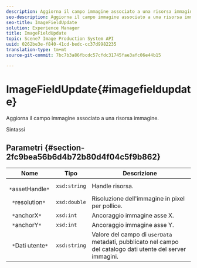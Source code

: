 ```yaml
---
description: Aggiorna il campo immagine associato a una risorsa immagine.
seo-description: Aggiorna il campo immagine associato a una risorsa immagine.
seo-title: ImageFieldUpdate
solution: Experience Manager
title: ImageFieldUpdate
topic: Scene7 Image Production System API
uuid: 0262be3e-f840-41cd-bedc-cc37d9982235
translation-type: tm+mt
source-git-commit: 7bc7b3a86fbcdc57cfdc31745fae3afc06e44b15

---
```



# ImageFieldUpdate{#imagefieldupdate}

Aggiorna il campo immagine associato a una risorsa immagine.

Sintassi

## Parametri {#section-2fc9bea56b6d4b72b80d4f04c5f9b862}

| Nome | Tipo | Descrizione |
|---|---|---|
| ` *`assetHandle`*` | `xsd:string` | Handle risorsa. |
| ` *`resolution`*` | `xsd:double` | Risoluzione dell&#39;immagine in pixel per pollice. |
| ` *`anchorX`*` | `xsd:int` | Ancoraggio immagine asse X. |
| ` *`anchorY`*` | `xsd:int` | Ancoraggio immagine asse Y. |
| ` *`Dati utente`*` | `xsd:string` | Valore del campo di `userData` metadati, pubblicato nel campo del catalogo dati utente del server immagini. |


